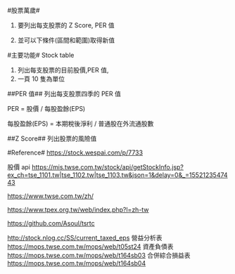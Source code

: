 #股票萬歲#

1. 要列出每支股票的 Z Score, PER 值

2. 並可以下條件(區間和範圍)取得新值

#主要功能#
Stock table

1. 列出每支股票的目前股價,PER 值,
2. 一頁 10 隻為單位

##PER 值##
列出每支股票四季的 PER 值

PER = 股價 / 每股盈餘(EPS)

每股盈餘(EPS) = 本期稅後淨利 / 普通股在外流通股數

##Z Score##
列出股票的風險值

#Reference#
https://stock.wespai.com/p/7733

股價 api https://mis.twse.com.tw/stock/api/getStockInfo.jsp?ex_ch=tse_1101.tw|tse_1102.tw|tse_1103.tw&json=1&delay=0&_=1552123547443

https://www.twse.com.tw/zh/

https://www.tpex.org.tw/web/index.php?l=zh-tw

https://github.com/Asoul/tsrtc

http://stock.nlog.cc/SS/current_taxed_eps
營益分析表
https://mops.twse.com.tw/mops/web/t05st24
資產負債表
https://mops.twse.com.tw/mops/web/t164sb03
合併綜合損益表
https://mops.twse.com.tw/mops/web/t164sb04
